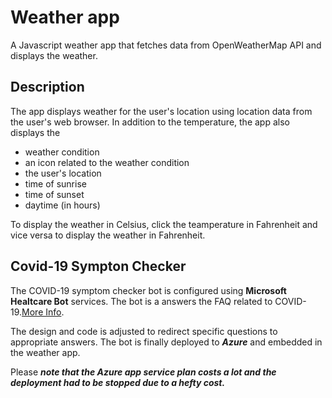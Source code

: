 # Weather app

A Javascript weather app that fetches data from OpenWeatherMap API and displays the weather.

## Description 
The app displays weather for the user's location using location data from the user's web browser. In addition to the temperature, the app also displays the 
 - weather condition
 - an icon related to the weather condition
 - the user's location 
 - time of sunrise
 - time of sunset
 - daytime (in hours)
 
 To display the weather in Celsius, click the teamperature in Fahrenheit and vice versa to display the weather in Fahrenheit.

## Covid-19 Sympton Checker
The COVID-19 symptom checker bot is configured using **Microsoft Healtcare Bot** services. 
The bot is a answers the FAQ related to COVID-19.[More Info](https://techcommunity.microsoft.com/t5/healthcare-and-life-sciences/updated-on-5-24-2020-quick-start-setting-up-your-covid-19/ba-p/1230537).

The design and code is adjusted to redirect specific questions to appropriate answers. The bot is finally deployed to ***Azure*** and embedded in the weather app. 

Please ***note that the Azure app service plan costs a lot and the deployment had to be stopped due to a hefty cost.***




